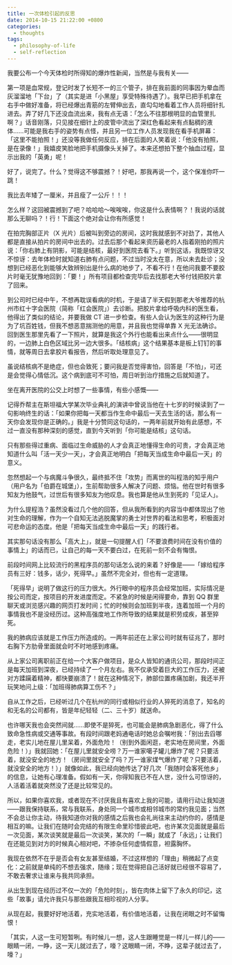 ```yaml
---
title: 一次体检引起的反思
date: 2014-10-15 21:22:00 +0800
categories:
  - thoughts
tags:
  - philosophy-of-life
  - self-reflection
---
```


我要公布一个今天体检时所得知的爆炸性新闻，当然是与我有关——

第一项是血常规，登记时发了长短不一的三个管子，排在我前面的同事因为晕血而灰溜溜地「下台」了（其实是进「小黑屋」享受特殊待遇了）。我早已把手机拿在右手中做好准备，将已经爆出青筋的左臂伸出去，直勾勾地看着工作人员将细针扎进去。弄了好几下还没血流出来，我有点无语：「怎么不往那根明显的血管里扎啊？」话音刚落，只见接在细针上的皮管中流出了深红色看起来有点黏稠的液体……可能是我右手的姿势有点怪，并且另一位工作人员发现我在看手机屏幕：「这里不能拍照！」还没等我做任何反应，排在后面的人笑着说：「他没有拍照，是在录像！」我嬉皮笑脸地把手机摄像头关掉了。本来还想拍下整个抽血过程，显示出我的「英勇」呢！

好了，说完了。什么？觉得这不够震撼？！好吧，那我再说一个，这个保准你吓一跳！

我比去年矮了一厘米，并且瘦了一公斤！！！

怎么样？这回被震撼到了吧？哈哈哈～唉唉唉，你这是什么表情啊？！我说的话就那么无聊吗？！行！下面这个绝对会让你有所感觉！

在拍完胸部正片（X 光片）后被叫到旁边的房间，这时我就感到不对劲了，其他人都是直接从拍片的房间中出去的。过去后那个看起来资历最老的人指着刚拍的照片说：「你右肺上有阴影，可能是结核，最好到医院去看下。」听到这话，我既惊讶又不惊讶：去年体检时就知道右肺有点问题，不过当时没太在意，所以未去赴诊；没想到已经恶化到能够大致辨别出是什么病的地步了，不看不行！在他问我要不要胶片时毫无犹豫地回到：「要！」所有项目都检查完毕后去找那老大爷付钱把胶片拿了回来。

到公司时已经中午，不想再耽误看病的时机，于是请了半天假到那老大爷推荐的杭州市红十字会医院（简称「红会医院」）去诊断。把胶片拿给呼吸内科的医生看，他得出了类似的结论，并要我做 CT 进一步检查。有些人会认为医生的这种行为是为了坑百姓钱，但我不想恶意揣测他的用意，并且我也觉得单靠 X 光无法确诊。回到医生那里先看了一下照片，就算是我这个外行也能看出来点什么——很明显的，一边肺上白色区域比另一边大很多。「结核病」这个结果基本是板上钉钉的事情，就等周日去拿胶片看报告，然后听取处理意见了。

虽说结核病不是绝症，但也会致死；要问我是否觉得害怕，回答是「不怕」，可还是会觉得心情低沉。这个病到底可不可怕，周日听到治疗措施之后就知道了。

坐在离开医院的公交上时想了一些事情，有些小感慨——

记得乔帮主在斯坦福大学某次毕业典礼的演讲中曾说当他在十七岁的时候读到了一句影响终生的话：「如果你把每一天都当作生命中最后一天去生活的话，那么有一天你会发现你是正确的。」我是十分赞同这句话的，一两年前就开始有此感想，不过一直没有那种深刻的感觉，直到今天听到「你可能是结核」这句话。

只有那些得过重病、面临过生命威胁的人才会真正地懂得生命的可贵，才会真正地知道什么叫「活一天少一天」，才会真正地明白「把每天当成生命中最后一天」的意义。

忽然想起一个与病魔斗争很久，最终抵不住「攻势」而离世的叫程浩的知乎用户（用户名为「伯爵在城堡」），生前帮助很多人解决了问题、烦恼。他在世时有很多知友为他鼓气，过世后有很多知友为他叹息。我也算是他从生到死的「见证人」。

为什么提程浩？虽然没看过几个他的回答，但从我所看到的内容当中都体现出了他对生命的理解，作为一个自知无法逃脱魔掌的勇士对世界的看法和思考，积极面对可悲命运的态度。他是「把每天当成生命中最后一天」的践行者。

其实那句话没有那么「高大上」，就是一句提醒人们「不要浪费时间在没有价值的事情上」的话而已，让自己的每一天不要白过，在死前一刻不会有悔恨。

前段时间网上比较流行的黑程序员的那句话怎么说的来着？好像是——「嫁给程序员有三好：钱多，话少，死得早。」虽然不完全对，但也有一定道理。

「死得早」说明了做这行的压力很大。外行眼中的程序员会经常加班，实际情况是按公司而定，按项目的开发进度而定。不紧急的时候是闲得要命，靠到 QQ 群里聊天或浏览感兴趣的网页打发时间；忙的时候则会加班到半夜，连着加班一个月的事情我也不是没经历过。这种高强度地工作所导致的结果就是积劳成疾，甚至猝死。

我的肺病应该就是工作压力所造成的。一两年前还在上家公司时就有征兆了，那时右胸下方肋骨里面就会时不时地感到疼痛。

从上家公司离职前正在给一个大客户做项目，是众人皆知的通讯公司，那段时间正是每天加班到深夜，已经持续了一个月左右。我不仅承受着巨大的工作压力，还被对方蹂躏着精神，都快要崩溃了！就在这种情况下，肺部位置疼痛加剧，我还半开玩笑地问上级：「加班得肺病算工伤不？」

自从工作之后，已经听过几个在杭州的同行或相似行业的人猝死的消息了，知名的和无名的公司都有，皆是年纪轻轻（二、三十岁）就送命。

也许哪天我也会突然间就……即使不是猝死，也可能会是肺病急剧恶化，得了什么致命急性病或交通等事故。有段时间跟老妈通电话时她总会嘱咐我：「别出去舀哪走，老实儿地在屋儿里呆着，外面危险！（别到外面闲逛，老实地在房间里，外面危险！）」我就回她：「在屋儿里就安全唠？万一谁家噶子罐儿爆炸了呢？只要活着，就没安全的地方！（房间里就安全了吗？万一谁家煤气爆炸了呢？只要活着，就没安全的地方！）」就像如此，我已经向她传达了好几次「我随时会客死他乡」的信息，让她有心理准备。假如有一天，你得知我已不在人世，没什么可惊讶的，人活着活着就突然没了还是比较常见的。

所以，如果你喜欢我，或者现在不讨厌我且有喜欢上我的可能，请用行动让我知道——跟我保持联系，常与我联系，身处同一个城市或相邻城市的常约我见面；当然不会总让你主动，待我知道你对我的感情之后我也会礼尚往来主动约你的，感情是相互的嘛。让我们在随时会完结的有限生命里珍惜彼此吧，也许某次见面就是最后一次见面，某次谈笑就是最后一次谈笑，某次的「一瞬」就成了「永远」；让我们在还能见到对方的时候真心相对吧，不掺杂任何虚情假意，袒露胸怀。

我现在依然不在乎是否会有女友甚至结婚，不过这样想的「理由」稍微起了点变化：之前就是单纯的不想去强求，随缘；现在觉得把自己活好就已经很不容易了，不敢去奢求让谁来与我共同承担。

从出生到现在经历过不仅一次的「危险时刻」，皆在肉体上留下了永久的印记，这些「故事」请允许我只与那些跟我互相珍视的人分享。

从现在起，我要好好地活着，充实地活着，有价值地活着，让我在闭眼之时不留悔恨！

「其实，人这一生可短暂咧。有时候儿一想，这人生跟睡觉是一样儿一样儿的——眼睛一闭，一睁，这一天儿就过去了，嚎？这眼睛一闭，不睁，这辈子就过去了，嚎？」

